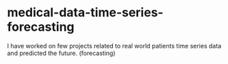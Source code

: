 # medical-data-time-series-forecasting
I have worked on few projects related to real world patients time series data and predicted the future. (forecasting)
